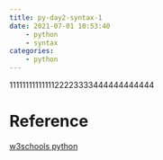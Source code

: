 ```yaml
---
title: py-day2-syntax-1
date: 2021-07-01 10:53:40
    - python 
    - syntax
categories: 
    - python
---
```


1111111111111122223333444444444444


# Reference
[w3schools python](https://www.w3schools.com/python/python_syntax.asp)